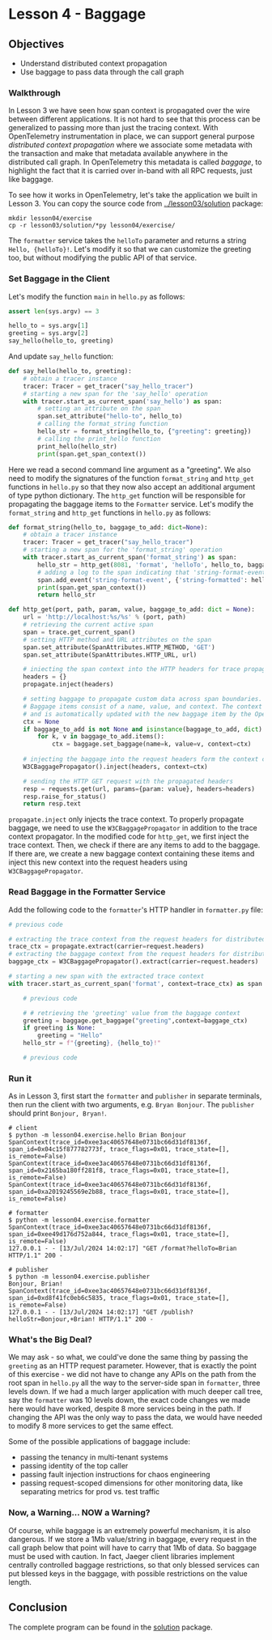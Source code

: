 # Lesson 4 - Baggage

## Objectives

* Understand distributed context propagation
* Use baggage to pass data through the call graph

### Walkthrough

In Lesson 3 we have seen how span context is propagated over the wire between different applications. It is not hard to see that this process can be generalized to passing more than just the tracing context. With OpenTelemetry instrumentation in place, we can support general purpose _distributed context propagation_ where we associate some metadata with the transaction and make that metadata available anywhere in the distributed call graph. In OpenTelemetry this metadata is called _baggage_, to highlight the fact that it is carried over in-band with all RPC requests, just like baggage.

To see how it works in OpenTelemetry, let's take the application we built in Lesson 3. You can copy the source code from [../lesson03/solution](../lesson03/solution) package:

```
mkdir lesson04/exercise
cp -r lesson03/solution/*py lesson04/exercise/
```

The `formatter` service takes the `helloTo` parameter and returns a string `Hello, {helloTo}!`. Let's modify it so that we can customize the greeting too, but without modifying the public API of that service.

### Set Baggage in the Client

Let's modify the function `main` in `hello.py` as follows:

```python
assert len(sys.argv) == 3

hello_to = sys.argv[1]
greeting = sys.argv[2]
say_hello(hello_to, greeting)
```
And update `say_hello` function:

```python
def say_hello(hello_to, greeting):
    # obtain a tracer instance
    tracer: Tracer = get_tracer("say_hello_tracer")
    # starting a new span for the 'say_hello' operation
    with tracer.start_as_current_span('say_hello') as span:
        # setting an attribute on the span
        span.set_attribute("hello-to", hello_to)
        # calling the format_string function
        hello_str = format_string(hello_to, {"greeting": greeting})
        # calling the print_hello function
        print_hello(hello_str)        
        print(span.get_span_context())
```
Here we read a second command line argument as a "greeting". We also need to modify the signatures of the function `format_string` and `http_get` functions in `hello.py` so that they now also accept an additional argument of type python dictionary. The `http_get` function will be responsible for propagating the baggage items to the `Formatter` service. Let's modify the `format_string` and `http_get` functions in `hello.py` as follows:

```python
def format_string(hello_to, baggage_to_add: dict=None):
    # obtain a tracer instance
    tracer: Tracer = get_tracer("say_hello_tracer")
    # starting a new span for the 'format_string' operation
    with tracer.start_as_current_span('format_string') as span:
        hello_str = http_get(8081, 'format', 'helloTo', hello_to, baggage_to_add)
        # adding a log to the span indicating that 'string-format-event' event has occured
        span.add_event('string-format-event', {'string-formatted': hello_str})
        print(span.get_span_context())
        return hello_str  
```

```python
def http_get(port, path, param, value, baggage_to_add: dict = None):
    url = 'http://localhost:%s/%s' % (port, path)
    # retrieving the current active span
    span = trace.get_current_span()
    # setting HTTP method and URL attributes on the span
    span.set_attribute(SpanAttributes.HTTP_METHOD, 'GET')
    span.set_attribute(SpanAttributes.HTTP_URL, url)

    # iniecting the span context into the HTTP headers for trace propagation
    headers = {}
    propagate.inject(headers)

    # setting baggage to propagate custom data across span boundaries.
    # Baggage items consist of a name, value, and context. The context is obtained from the current span scope
    # and is automatically updated with the new baggage item by the OpenTelemetry SDK.
    ctx = None
    if baggage_to_add is not None and isinstance(baggage_to_add, dict):
        for k, v in baggage_to_add.items():
            ctx = baggage.set_baggage(name=k, value=v, context=ctx)
    
    # injecting the baggage into the request headers form the context ctx for baggage propagation
    W3CBaggagePropagator().inject(headers, context=ctx)

    # sending the HTTP GET request with the propagated headers
    resp = requests.get(url, params={param: value}, headers=headers)
    resp.raise_for_status()
    return resp.text
```

`propagate.inject` only injects the trace context. To properly propagate baggage, we need to use the `W3CBaggagePropagator` in addition to the trace context propagator. 
In the modified code for `http_get`, we first inject the trace context. Then, we check if there are any items to add to the baggage. If there are, we create a new baggage context containing these items and inject this new context into the request headers using `W3CBaggagePropagator`. 


### Read Baggage in the Formatter Service

Add the following code to the `formatter`'s HTTP handler in `formatter.py` file:

```python
# previous code

# extracting the trace context from the request headers for distributed tracing
trace_ctx = propagate.extract(carrier=request.headers)
# extracting the baggage context from the request headers for distributed baggage propagation
baggage_ctx = W3CBaggagePropagator().extract(carrier=request.headers)

# starting a new span with the extracted trace context
with tracer.start_as_current_span('format', context=trace_ctx) as span:

    # previous code

    # # retrieving the 'greeting' value from the baggage context
    greeting = baggage.get_baggage("greeting",context=baggage_ctx)
    if greeting is None:
        greeting = "Hello"
    hello_str = f"{greeting}, {hello_to}!"

    # previous code

```

### Run it

As in Lesson 3, first start the `formatter` and `publisher` in separate terminals, then run the client with two arguments, e.g. `Bryan Bonjour`. The `publisher` should print `Bonjour, Bryan!`.

```
# client
$ python -m lesson04.exercise.hello Brian Bonjour
SpanContext(trace_id=0xee3ac40657648e0731bc66d31df8136f, span_id=0x04c15f877782773f, trace_flags=0x01, trace_state=[], is_remote=False)
SpanContext(trace_id=0xee3ac40657648e0731bc66d31df8136f, span_id=0x2165ba180ff281f8, trace_flags=0x01, trace_state=[], is_remote=False)
SpanContext(trace_id=0xee3ac40657648e0731bc66d31df8136f, span_id=0xa2019245569e2b88, trace_flags=0x01, trace_state=[], is_remote=False)

# formatter
$ python -m lesson04.exercise.formatter
SpanContext(trace_id=0xee3ac40657648e0731bc66d31df8136f, span_id=0xee49d176d752a844, trace_flags=0x01, trace_state=[], is_remote=False)
127.0.0.1 - - [13/Jul/2024 14:02:17] "GET /format?helloTo=Brian HTTP/1.1" 200 -

# publisher
$ python -m lesson04.exercise.publisher
Bonjour, Brian!
SpanContext(trace_id=0xee3ac40657648e0731bc66d31df8136f, span_id=0xd8f41fc0eb6c5835, trace_flags=0x01, trace_state=[], is_remote=False)
127.0.0.1 - - [13/Jul/2024 14:02:17] "GET /publish?helloStr=Bonjour,+Brian! HTTP/1.1" 200 -
```

### What's the Big Deal?

We may ask - so what, we could've done the same thing by passing the `greeting` as an HTTP request parameter. However, that is exactly the point of this exercise - we did not have to change any APIs on the path from the root span in `hello.py` all the way to the server-side span in `formatter`, three levels down. If we had a much larger application with much deeper call tree, say the `formatter` was 10 levels down, the exact code changes we made here would have worked, despite 8 more services being in the path. If changing the API was the only way to pass the data, we would have needed to modify 8 more services to get the same effect.

Some of the possible applications of baggage include:

  * passing the tenancy in multi-tenant systems
  * passing identity of the top caller
  * passing fault injection instructions for chaos engineering
  * passing request-scoped dimensions for other monitoring data, like separating metrics for prod vs. test traffic


### Now, a Warning... NOW a Warning?

Of course, while baggage is an extremely powerful mechanism, it is also dangerous. If we store a 1Mb value/string in baggage, every request in the call graph below that point will have to carry that 1Mb of data. So baggage must be used with caution. In fact, Jaeger client libraries implement centrally controlled baggage restrictions, so that only blessed services can put blessed keys in the baggage, with possible restrictions on the value length.

## Conclusion

The complete program can be found in the [solution](./solution) package.
